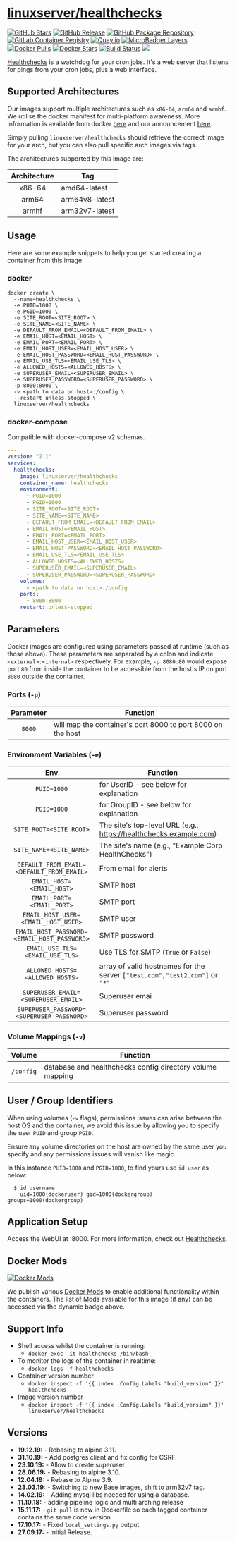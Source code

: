 # [linuxserver/healthchecks](https://github.com/linuxserver/docker-healthchecks)

[![GitHub Stars](https://img.shields.io/github/stars/linuxserver/docker-healthchecks.svg?style=flat-square&color=E68523&logo=github&logoColor=FFFFFF)](https://github.com/linuxserver/docker-healthchecks)
[![GitHub Release](https://img.shields.io/github/release/linuxserver/docker-healthchecks.svg?style=flat-square&color=E68523&logo=github&logoColor=FFFFFF)](https://github.com/linuxserver/docker-healthchecks/releases)
[![GitHub Package Repository](https://img.shields.io/static/v1.svg?style=flat-square&color=E68523&label=linuxserver.io&message=GitHub%20Package&logo=github&logoColor=FFFFFF)](https://github.com/linuxserver/docker-healthchecks/packages)
[![GitLab Container Registry](https://img.shields.io/static/v1.svg?style=flat-square&color=E68523&label=linuxserver.io&message=GitLab%20Registry&logo=gitlab&logoColor=FFFFFF)](https://gitlab.com/Linuxserver.io/docker-healthchecks/container_registry)
[![Quay.io](https://img.shields.io/static/v1.svg?style=flat-square&color=E68523&label=linuxserver.io&message=Quay.io)](https://quay.io/repository/linuxserver.io/healthchecks)
[![MicroBadger Layers](https://img.shields.io/microbadger/layers/linuxserver/healthchecks.svg?style=flat-square&color=E68523)](https://microbadger.com/images/linuxserver/healthchecks "Get your own version badge on microbadger.com")
[![Docker Pulls](https://img.shields.io/docker/pulls/linuxserver/healthchecks.svg?style=flat-square&color=E68523&label=pulls&logo=docker&logoColor=FFFFFF)](https://hub.docker.com/r/linuxserver/healthchecks)
[![Docker Stars](https://img.shields.io/docker/stars/linuxserver/healthchecks.svg?style=flat-square&color=E68523&label=stars&logo=docker&logoColor=FFFFFF)](https://hub.docker.com/r/linuxserver/healthchecks)
[![Build Status](https://ci.linuxserver.io/view/all/job/Docker-Pipeline-Builders/job/docker-healthchecks/job/master/badge/icon?style=flat-square)](https://ci.linuxserver.io/job/Docker-Pipeline-Builders/job/docker-healthchecks/job/master/)
[![](https://lsio-ci.ams3.digitaloceanspaces.com/linuxserver/healthchecks/latest/badge.svg)](https://lsio-ci.ams3.digitaloceanspaces.com/linuxserver/healthchecks/latest/index.html)

[Healthchecks](https://github.com/healthchecks/healthchecks) is a watchdog for your cron jobs. It's a web server that listens for pings from your cron jobs, plus a web interface.


## Supported Architectures

Our images support multiple architectures such as `x86-64`, `arm64` and `armhf`. We utilise the docker manifest for multi-platform awareness. More information is available from docker [here](https://github.com/docker/distribution/blob/master/docs/spec/manifest-v2-2.md#manifest-list) and our announcement [here](https://blog.linuxserver.io/2019/02/21/the-lsio-pipeline-project/).

Simply pulling `linuxserver/healthchecks` should retrieve the correct image for your arch, but you can also pull specific arch images via tags.

The architectures supported by this image are:

| Architecture | Tag |
| :----: | --- |
| x86-64 | amd64-latest |
| arm64 | arm64v8-latest |
| armhf | arm32v7-latest |


## Usage

Here are some example snippets to help you get started creating a container from this image.

### docker

```
docker create \
  --name=healthchecks \
  -e PUID=1000 \
  -e PGID=1000 \
  -e SITE_ROOT=<SITE_ROOT> \
  -e SITE_NAME=<SITE_NAME> \
  -e DEFAULT_FROM_EMAIL=<DEFAULT_FROM_EMAIL> \
  -e EMAIL_HOST=<EMAIL_HOST> \
  -e EMAIL_PORT=<EMAIL_PORT> \
  -e EMAIL_HOST_USER=<EMAIL_HOST_USER> \
  -e EMAIL_HOST_PASSWORD=<EMAIL_HOST_PASSWORD> \
  -e EMAIL_USE_TLS=<EMAIL_USE_TLS> \
  -e ALLOWED_HOSTS=<ALLOWED_HOSTS> \
  -e SUPERUSER_EMAIL=<SUPERUSER_EMAIL> \
  -e SUPERUSER_PASSWORD=<SUPERUSER_PASSWORD> \
  -p 8000:8000 \
  -v <path to data on host>:/config \
  --restart unless-stopped \
  linuxserver/healthchecks
```


### docker-compose

Compatible with docker-compose v2 schemas.

```yaml
---
version: "2.1"
services:
  healthchecks:
    image: linuxserver/healthchecks
    container_name: healthchecks
    environment:
      - PUID=1000
      - PGID=1000
      - SITE_ROOT=<SITE_ROOT>
      - SITE_NAME=<SITE_NAME>
      - DEFAULT_FROM_EMAIL=<DEFAULT_FROM_EMAIL>
      - EMAIL_HOST=<EMAIL_HOST>
      - EMAIL_PORT=<EMAIL_PORT>
      - EMAIL_HOST_USER=<EMAIL_HOST_USER>
      - EMAIL_HOST_PASSWORD=<EMAIL_HOST_PASSWORD>
      - EMAIL_USE_TLS=<EMAIL_USE_TLS>
      - ALLOWED_HOSTS=<ALLOWED_HOSTS>
      - SUPERUSER_EMAIL=<SUPERUSER_EMAIL>
      - SUPERUSER_PASSWORD=<SUPERUSER_PASSWORD>
    volumes:
      - <path to data on host>:/config
    ports:
      - 8000:8000
    restart: unless-stopped
```

## Parameters

Docker images are configured using parameters passed at runtime (such as those above). These parameters are separated by a colon and indicate `<external>:<internal>` respectively. For example, `-p 8080:80` would expose port `80` from inside the container to be accessible from the host's IP on port `8080` outside the container.

### Ports (`-p`)

| Parameter | Function |
| :----: | --- |
| `8000` | will map the container's port 8000 to port 8000 on the host |


### Environment Variables (`-e`)

| Env | Function |
| :----: | --- |
| `PUID=1000` | for UserID - see below for explanation |
| `PGID=1000` | for GroupID - see below for explanation |
| `SITE_ROOT=<SITE_ROOT>` | The site's top-level URL (e.g., https://healthchecks.example.com) |
| `SITE_NAME=<SITE_NAME>` | The site's name (e.g., "Example Corp HealthChecks") |
| `DEFAULT_FROM_EMAIL=<DEFAULT_FROM_EMAIL>` | From email for alerts |
| `EMAIL_HOST=<EMAIL_HOST>` | SMTP host |
| `EMAIL_PORT=<EMAIL_PORT>` | SMTP port |
| `EMAIL_HOST_USER=<EMAIL_HOST_USER>` | SMTP user |
| `EMAIL_HOST_PASSWORD=<EMAIL_HOST_PASSWORD>` | SMTP password |
| `EMAIL_USE_TLS=<EMAIL_USE_TLS>` | Use TLS for SMTP (`True` or `False`) |
| `ALLOWED_HOSTS=<ALLOWED_HOSTS>` | array of valid hostnames for the server `["test.com","test2.com"]` or `"*"` |
| `SUPERUSER_EMAIL=<SUPERUSER_EMAIL>` | Superuser emai |
| `SUPERUSER_PASSWORD=<SUPERUSER_PASSWORD>` | Superuser password |

### Volume Mappings (`-v`)

| Volume | Function |
| :----: | --- |
| `/config` | database and healthchecks config directory volume mapping |




## User / Group Identifiers

When using volumes (`-v` flags), permissions issues can arise between the host OS and the container, we avoid this issue by allowing you to specify the user `PUID` and group `PGID`.

Ensure any volume directories on the host are owned by the same user you specify and any permissions issues will vanish like magic.

In this instance `PUID=1000` and `PGID=1000`, to find yours use `id user` as below:

```
  $ id username
    uid=1000(dockeruser) gid=1000(dockergroup) groups=1000(dockergroup)
```

## Application Setup

Access the WebUI at <your-ip>:8000. For more information, check out [Healthchecks](https://github.com/healthchecks/healthchecks).


## Docker Mods
[![Docker Mods](https://img.shields.io/badge/dynamic/yaml?style=for-the-badge&color=E68523&label=mods&query=%24.mods%5B%27healthchecks%27%5D.mod_count&url=https%3A%2F%2Fraw.githubusercontent.com%2Flinuxserver%2Fdocker-mods%2Fmaster%2Fmod-list.yml)](https://mods.linuxserver.io/?mod=healthchecks "view available mods for this container.")

We publish various [Docker Mods](https://github.com/linuxserver/docker-mods) to enable additional functionality within the containers. The list of Mods available for this image (if any) can be accessed via the dynamic badge above.


## Support Info

* Shell access whilst the container is running:
  * `docker exec -it healthchecks /bin/bash`
* To monitor the logs of the container in realtime:
  * `docker logs -f healthchecks`
* Container version number
  * `docker inspect -f '{{ index .Config.Labels "build_version" }}' healthchecks`
* Image version number
  * `docker inspect -f '{{ index .Config.Labels "build_version" }}' linuxserver/healthchecks`

## Versions

* **19.12.19:** - Rebasing to alpine 3.11.
* **31.10.19:** - Add postgres client and fix config for CSRF.
* **23.10.19:** - Allow to create superuser
* **28.06.19:** - Rebasing to alpine 3.10.
* **12.04.19:** - Rebase to Alpine 3.9.
* **23.03.19:** - Switching to new Base images, shift to arm32v7 tag.
* **14.02.19:** - Adding mysql libs needed for using a database.
* **11.10.18:** - adding pipeline logic and multi arching release
* **15.11.17:** - `git pull` is now in Dockerfile so each tagged container contains the same code version
* **17.10.17:** - Fixed `local_settings.py` output
* **27.09.17:** - Initial Release.
